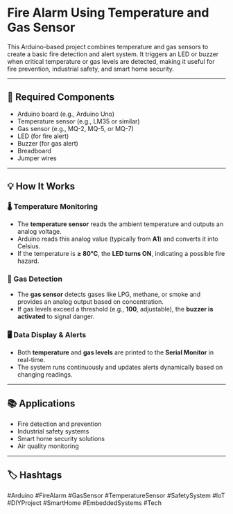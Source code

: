 # Fire Alarm Using Temperature and Gas Sensor

This Arduino-based project combines temperature and gas sensors to create a basic fire detection and alert system. It triggers an LED or buzzer when critical temperature or gas levels are detected, making it useful for fire prevention, industrial safety, and smart home security.

---

## 🔧 Required Components

- Arduino board (e.g., Arduino Uno)  
- Temperature sensor (e.g., LM35 or similar)  
- Gas sensor (e.g., MQ-2, MQ-5, or MQ-7)  
- LED (for fire alert)  
- Buzzer (for gas alert)  
- Breadboard  
- Jumper wires  

---

## 💡 How It Works

### 🌡️ Temperature Monitoring
- The **temperature sensor** reads the ambient temperature and outputs an analog voltage.
- Arduino reads this analog value (typically from **A1**) and converts it into Celsius.
- If the temperature is **≥ 80°C**, the **LED turns ON**, indicating a possible fire hazard.

### 💨 Gas Detection
- The **gas sensor** detects gases like LPG, methane, or smoke and provides an analog output based on concentration.
- If gas levels exceed a threshold (e.g., **100**, adjustable), the **buzzer is activated** to signal danger.

### 🖥️ Data Display & Alerts
- Both **temperature** and **gas levels** are printed to the **Serial Monitor** in real-time.
- The system runs continuously and updates alerts dynamically based on changing readings.

---

## 📚 Applications

- Fire detection and prevention  
- Industrial safety systems  
- Smart home security solutions  
- Air quality monitoring 

---

## 🏷️ Hashtags

#Arduino #FireAlarm #GasSensor #TemperatureSensor #SafetySystem #IoT #DIYProject #SmartHome #EmbeddedSystems #Tech
